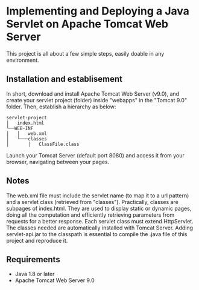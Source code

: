 # Implementing and Deploying a Java Servlet on Apache Tomcat Web Server

This project is all about a few simple steps, easily doable in any environment.

## Installation and establisement
In short, download and install Apache Tomcat Web Server (v9.0), and create your servlet project (folder) inside "webapps" in the "Tomcat 9.0" folder. Then, establish a hierarchy as below:
```
servlet-project
│   index.html
└──WEB-INF
│   │   web.xml
│   └───classes
│       │   ClassFile.class
```
Launch your Tomcat Server (default port 8080) and access it from your browser, navigating between your pages.


## Notes
The web.xml file must include the servlet name (to map it to a url pattern) and a servlet class (retrieved from "classes"). Practically, classes are subpages of index.html. They are used to display static or dynamic pages, doing all the computation and efficiently retrieving parameters from requests for a better response.
Each servlet class must extend HttpServlet.
The classes needed are automatically installed with Tomcat Server. Adding servlet-api.jar to the classpath is essential to compile the .java file of this project and reproduce it.


## Requirements
- Java 1.8 or later
- Apache Tomcat Web Server 9.0


